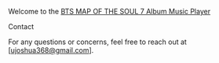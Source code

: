 Welcome to the  <a href="https://joshua-a69.github.io/BTS-MAP-OF-THE-SOUL-7-Album-Music-Player-/MapOfTheSoul7.html">BTS MAP OF THE SOUL 7 Album Music Player </a>

Contact

For any questions or concerns, feel free to reach out at [ujoshua368@gmail.com].



